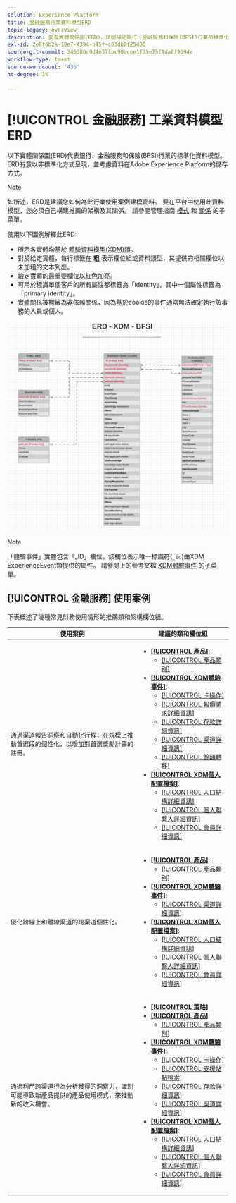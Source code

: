 ```yaml
---
solution: Experience Platform
title: 金融服務行業資料模型ERD
topic-legacy: overview
description: 查看實體關係圖(ERD)，該圖描述銀行、金融服務和保險(BFSI)行業的標準化資料模型。 此資料模型與在Adobe Experience Platform使用的經驗資料模型(XDM)相容。
exl-id: 2e8f6b2a-10e7-4394-b45f-c03db0f25400
source-git-commit: 345380c9d4e371bc90acee1f35e75f9da8f9394e
workflow-type: tm+mt
source-wordcount: '436'
ht-degree: 1%

---
```


# [!UICONTROL 金融服務] 工業資料模型ERD

以下實體關係圖(ERD)代表銀行、金融服務和保險(BFSI)行業的標準化資料模型。 ERD有意以非標準化方式呈現，並考慮資料在Adobe Experience Platform的儲存方式。

>[!NOTE]
>
>如所述，ERD是建議您如何為此行業使用案例建模資料。 要在平台中使用此資料模型，您必須自己構建推薦的架構及其關係。 請參閱管理指南 [模式](../../ui/resources/schemas.md) 和 [關係](../../tutorials/relationship-ui.md) 的子菜單。

使用以下圖例解釋此ERD:

* 所示各實體均基於 [體驗資料模型(XDM)類](../composition.md#class)。
* 對於給定實體，每行標籤在 **粗** 表示欄位組或資料類型，其提供的相關欄位以未加粗的文本列出。
* 給定實體的最重要欄位以紅色加亮。
* 可用於標識單個客戶的所有屬性都標籤為「identity」，其中一個屬性標籤為「primary identity」。
* 實體關係被標籤為非依賴關係，因為基於cookie的事件通常無法確定執行該事務的人員或個人。

![](../../images/industries/financial.png)

>[!NOTE]
>
>「體驗事件」實體包含「_ID」欄位，該欄位表示唯一標識符(`_id`)由XDM ExperienceEvent類提供的屬性。 請參閱上的參考文檔 [XDM體驗事件](../../classes/experienceevent.md) 的子菜單。

## [!UICONTROL 金融服務] 使用案例

下表概述了幾種常見財務使用情形的推薦類和架構欄位組。

| 使用案例 | 建議的類和欄位組 |
| --- | --- |
| 通過渠道報告洞察和自動化行程，在規模上推動首選段的個性化，以增加對首選獎勵計畫的註冊。 | <ul><li>**[[!UICONTROL 產品]](../../classes/product.md)**:<ul><li>[[!UICONTROL 產品類別]](../../field-groups/product/product-category.md)</li></ul></li><li>**[[!UICONTROL XDM體驗事件]](../../classes/experienceevent.md)**:<ul><li>[[!UICONTROL 卡操作]](../../field-groups/event/card-actions.md)</li><li>[[!UICONTROL 報價請求詳細資訊]](../../field-groups/event/quote-request-details.md)</li><li>[[!UICONTROL 存款詳細資訊]](../../field-groups/event/deposit-details.md)</li><li>[[!UICONTROL 渠道詳細資訊]](../../field-groups/event/channel-details.md)</li><li>[[!UICONTROL 餘額轉移]](../../field-groups/event/balance-transfers.md)</li></ul></li><li>**[[!UICONTROL XDM個人配置檔案]](../../classes/individual-profile.md)**:<ul><li>[[!UICONTROL 人口結構詳細資訊]](../../field-groups/profile/demographic-details.md)</li><li>[[!UICONTROL 個人聯繫人詳細資訊]](../../field-groups/profile/personal-contact-details.md)</li><li>[[!UICONTROL 會員詳細資訊]](../../field-groups/profile/loyalty-details.md)</li></ul></li></ul> |
| 優化跨線上和離線渠道的跨渠道個性化。 | <ul><li>**[[!UICONTROL 產品]](../../classes/product.md)**:<ul><li>[[!UICONTROL 產品類別]](../../field-groups/product/product-category.md)</li></ul></li><li>**[[!UICONTROL XDM體驗事件]](../../classes/experienceevent.md)**:<ul><li>[[!UICONTROL 渠道詳細資訊]](../../field-groups/event/channel-details.md)</li></ul></li><li>**[[!UICONTROL XDM個人配置檔案]](../../classes/individual-profile.md)**:<ul><li>[[!UICONTROL 人口結構詳細資訊]](../../field-groups/profile/demographic-details.md)</li><li>[[!UICONTROL 個人聯繫人詳細資訊]](../../field-groups/profile/personal-contact-details.md)</li><li>[[!UICONTROL 會員詳細資訊]](../../field-groups/profile/loyalty-details.md)</li></ul></li></ul> |
| 通過利用跨渠道行為分析獲得的洞察力，識別可能導致新產品提供的產品使用模式，來推動新的收入機會。 | <ul><li>**[[!UICONTROL 策略]](../../classes/policy.md)**</li><li>**[[!UICONTROL 產品]](../../classes/product.md)**:<ul><li>[[!UICONTROL 產品類別]](../../field-groups/product/product-category.md)</li></ul></li><li>**[[!UICONTROL XDM體驗事件]](../../classes/experienceevent.md)**:<ul><li>[[!UICONTROL 卡操作]](../../field-groups/event/card-actions.md)</li><li>[[!UICONTROL 支援站點搜索]](../../field-groups/event/support-site-search.md)</li><li>[[!UICONTROL 存款詳細資訊]](../../field-groups/event/deposit-details.md)</li><li>[[!UICONTROL 渠道詳細資訊]](../../field-groups/event/channel-details.md)</li></ul></li><li>**[[!UICONTROL XDM個人配置檔案]](../../classes/individual-profile.md)**:<ul><li>[[!UICONTROL 人口結構詳細資訊]](../../field-groups/profile/demographic-details.md)</li><li>[[!UICONTROL 個人聯繫人詳細資訊]](../../field-groups/profile/personal-contact-details.md)</li><li>[[!UICONTROL 會員詳細資訊]](../../field-groups/profile/loyalty-details.md)</li></ul></li></ul> |
